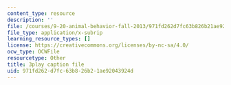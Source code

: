 ```yaml
---
content_type: resource
description: ''
file: /courses/9-20-animal-behavior-fall-2013/971fd262d7fc63b826b21ae92043924d_472246.srt
file_type: application/x-subrip
learning_resource_types: []
license: https://creativecommons.org/licenses/by-nc-sa/4.0/
ocw_type: OCWFile
resourcetype: Other
title: 3play caption file
uid: 971fd262-d7fc-63b8-26b2-1ae92043924d
---
```

